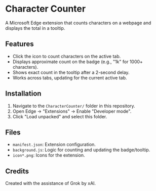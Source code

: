 # Character Counter

A Microsoft Edge extension that counts characters on a webpage and displays the total in a tooltip.

## Features
- Click the icon to count characters on the active tab.
- Displays approximate count on the badge (e.g., "1k" for 1000+ characters).
- Shows exact count in the tooltip after a 2-second delay.
- Works across tabs, updating for the current active tab.

## Installation
1. Navigate to the `CharacterCounter/` folder in this repository.
2. Open Edge → "Extensions" → Enable "Developer mode".
3. Click "Load unpacked" and select this folder.

## Files
- `manifest.json`: Extension configuration.
- `background.js`: Logic for counting and updating the badge/tooltip.
- `icon*.png`: Icons for the extension.

## Credits
Created with the assistance of Grok by xAI.
